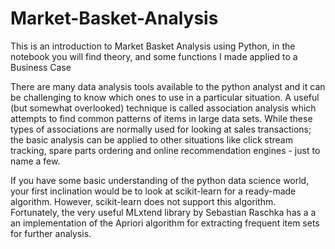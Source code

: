 # Market-Basket-Analysis
This is an  introduction to Market Basket Analysis using Python, in the notebook you will find theory, and some functions I made applied to a Business Case

There are many data analysis tools available to the python analyst and it can be challenging to know which ones to use in a particular situation. A useful (but somewhat overlooked) technique is called association analysis which attempts to find common patterns of items in large data sets. While these types of associations are normally used for looking at sales transactions; the basic analysis can be applied to other situations like click stream tracking, spare parts ordering and online recommendation engines - just to name a few.

If you have some basic understanding of the python data science world, your first inclination would be to look at scikit-learn for a ready-made algorithm. However, scikit-learn does not support this algorithm. Fortunately, the very useful MLxtend library by Sebastian Raschka has a a an implementation of the Apriori algorithm for extracting frequent item sets for further analysis.
